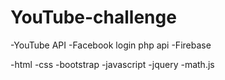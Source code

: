 # YouTube-challenge

-YouTube API
-Facebook login php api
-Firebase 

-html
-css
-bootstrap
-javascript
-jquery
-math.js
